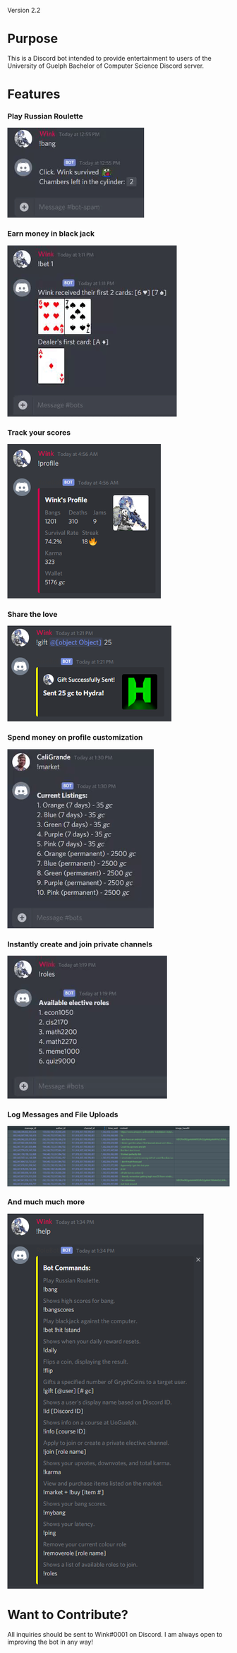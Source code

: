 Version 2.2
# Purpose
This is a Discord bot intended to provide entertainment to users of the
University of Guelph Bachelor of Computer Science Discord server.

# Features

### Play Russian Roulette
![Russian Roulette Demo](demo/bot_bang.gif)

### Earn money in black jack
![Black Jack Demo](demo/bot_bj.gif)

### Track your scores
![Score Tracking Demo](demo/bot_profile.PNG)

### Share the love
![Gifting Demo](demo/bot_gift.PNG)

### Spend money on profile customization
![Market and Shopping Demo](demo/bot_market.gif)

### Instantly create and join private channels
![Roles Demo](demo/bot_roles.gif)

### Log Messages and File Uploads
![Message Logging Demo](demo/bot_logging.PNG)

### And much much more
![Help Demo](demo/bot_help.PNG)


# Want to Contribute?
All inquiries should be sent to Wink#0001 on Discord.
I am always open to improving the bot in any way!
